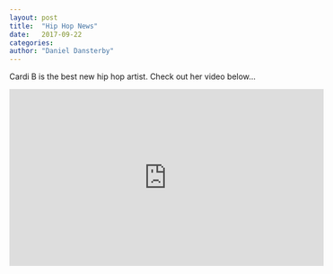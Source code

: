 ```yaml
---
layout: post
title:  "Hip Hop News"
date:   2017-09-22
categories: 
author: "Daniel Dansterby"
---
```


Cardi B is the best new hip hop artist. Check out her video below...

<iframe width="560" height="315" src="https://www.youtube.com/embed/PEGccV-NOm8" frameborder="0" allowfullscreen></iframe>
